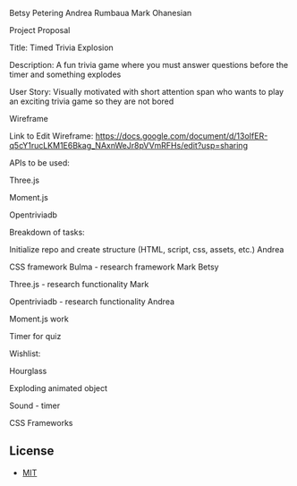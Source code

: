 Betsy Petering
Andrea Rumbaua
Mark Ohanesian

Project Proposal

Title: Timed Trivia Explosion

Description: A fun trivia game where you must answer questions before the timer and something explodes 

User Story: Visually motivated with short attention span who wants to play an exciting trivia game so they are not bored

Wireframe 

Link to Edit Wireframe: https://docs.google.com/document/d/13oIfER-q5cY1rucLKM1E6Bkag_NAxnWeJr8pVVmRFHs/edit?usp=sharing

APIs to be used:

Three.js

Moment.js

Opentriviadb

Breakdown of tasks:

Initialize repo and create structure (HTML, script, css, assets, etc.) Andrea 

CSS framework Bulma - research framework Mark Betsy 

Three.js - research functionality Mark

Opentriviadb - research functionality Andrea

Moment.js work 

Timer for quiz

Wishlist:

Hourglass

Exploding animated object

Sound - timer

CSS Frameworks


## License

* [MIT](https://opensource.org/licenses/MIT)
